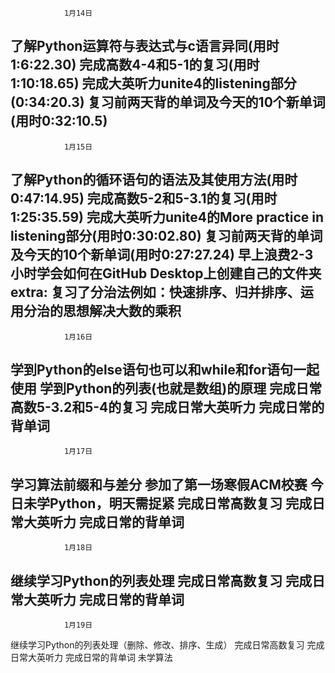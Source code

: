                 1月14日
了解Python运算符与表达式与c语言异同(用时1:6:22.30)
完成高数4-4和5-1的复习(用时1:10:18.65)
完成大英听力unite4的listening部分(0:34:20.3)
复习前两天背的单词及今天的10个新单词(用时0:32:10.5)
--------------------------------------------------------------------------------------
                1月15日
了解Python的循环语句的语法及其使用方法(用时0:47:14.95)
完成高数5-2和5-3.1的复习(用时1:25:35.59)
完成大英听力unite4的More practice in listening部分(用时0:30:02.80)
复习前两天背的单词及今天的10个新单词(用时0:27:27.24)
早上浪费2-3小时学会如何在GitHub Desktop上创建自己的文件夹
extra:
复习了分治法例如：快速排序、归并排序、运用分治的思想解决大数的乘积
--------------------------------------------------------------------------------------
                1月16日
学到Python的else语句也可以和while和for语句一起使用
学到Python的列表(也就是数组)的原理
完成日常高数5-3.2和5-4的复习
完成日常大英听力
完成日常的背单词
--------------------------------------------------------------------------------------
                1月17日
学习算法前缀和与差分
参加了第一场寒假ACM校赛
今日未学Python，明天需捉紧
完成日常高数复习
完成日常大英听力
完成日常的背单词
--------------------------------------------------------------------------------------
                1月18日
继续学习Python的列表处理
完成日常高数复习
完成日常大英听力
完成日常的背单词
--------------------------------------------------------------------------------------
                1月19日
继续学习Python的列表处理（删除、修改、排序、生成）
完成日常高数复习
完成日常大英听力
完成日常的背单词
未学算法